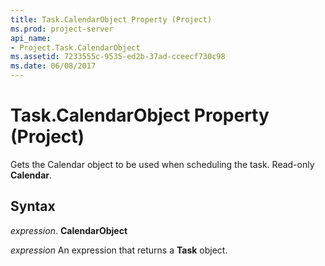 ```yaml
---
title: Task.CalendarObject Property (Project)
ms.prod: project-server
api_name:
- Project.Task.CalendarObject
ms.assetid: 7233555c-9535-ed2b-37ad-cceecf730c98
ms.date: 06/08/2017
---
```



# Task.CalendarObject Property (Project)

Gets the Calendar object to be used when scheduling the task. Read-only **Calendar**.


## Syntax

 _expression_. **CalendarObject**

 _expression_ An expression that returns a **Task** object.


